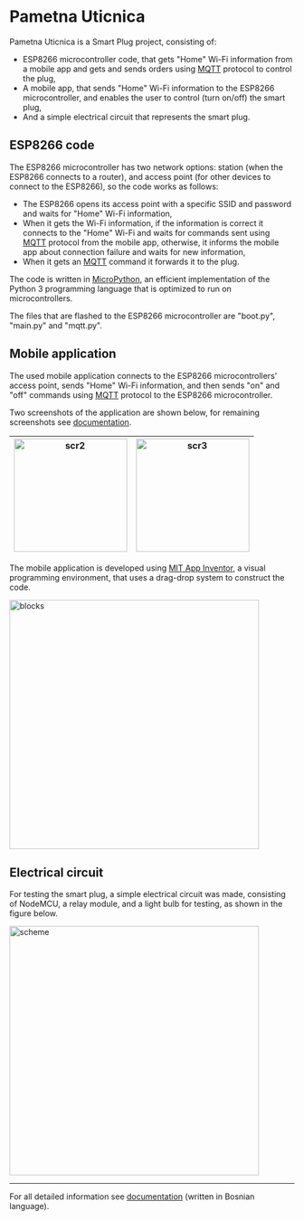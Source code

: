 # Pametna Uticnica
Pametna Uticnica is a Smart Plug project, consisting of:

- ESP8266 microcontroller code, that gets "Home" Wi-Fi information from a mobile app and gets and sends orders using [MQTT](https://mqtt.org) 
protocol to control the plug,
- A mobile app, that sends "Home" Wi-Fi information to the ESP8266 microcontroller, 
and enables the user to control (turn on/off) the smart plug,
- And a simple electrical circuit that represents the smart plug.

## ESP8266 code

The ESP8266 microcontroller has two network options: station (when the ESP8266 connects to a router),
and access point (for other devices to connect to the ESP8266), so the code works as follows:
- The ESP8266 opens its access point with a specific SSID and password and waits for "Home" Wi-Fi information,
- When it gets the Wi-Fi information, 
if the information is correct it connects to the "Home" Wi-Fi and waits for commands sent using [MQTT](https://mqtt.org) protocol from the mobile app, 
otherwise, it informs the mobile app about connection failure and waits for new information,
- When it gets an [MQTT](https://mqtt.org) command it forwards it to the plug.

The code is written in [MicroPython](https://micropython.org), 
an efficient implementation of the Python 3 programming language that is optimized to run on microcontrollers.

The files that are flashed to the ESP8266 microcontroller are "boot.py", "main.py" and "mqtt.py".

## Mobile application

The used mobile application connects to the ESP8266 microcontrollers' access point, sends "Home" Wi-Fi information, 
and then sends "on" and "off" commands using [MQTT](https://mqtt.org) protocol to the ESP8266 microcontroller.
 
Two screenshots of the application are shown below, 
for remaining screenshots see [documentation](https://docs.google.com/viewer?url=https://github.com/Yaly0/Pametna-Uticnica/files/9860687/rad.pdf).

|<img width="200" alt="scr2" src="https://user-images.githubusercontent.com/44165518/197779345-dfe13773-57ef-487d-b347-e4bc89c4770a.jpeg">|<img width="200" alt="scr3" src="https://user-images.githubusercontent.com/44165518/197779349-55da0071-47e0-4b6a-9a22-3bed54fffb22.jpeg">|
|-|-|

The mobile application is developed using [MIT App Inventor](https://appinventor.mit.edu), 
a visual programming environment, that uses a drag-drop system to construct the code.

<img width="441" alt="blocks" src="https://user-images.githubusercontent.com/44165518/197784384-7ccea4ee-fb8d-4026-8405-c7a8400ebcf5.png">

## Electrical circuit

For testing the smart plug, a simple electrical circuit was made, consisting of NodeMCU, 
a relay module, and a light bulb for testing, as shown in the figure below.

<img width="441" alt="scheme" src="https://user-images.githubusercontent.com/44165518/197784387-89652fa3-03c3-489f-8e0f-23c793befd96.jpg">

---
For all detailed information see [documentation](https://docs.google.com/viewer?url=https://github.com/Yaly0/Pametna-Uticnica/files/9860687/rad.pdf)
(written in Bosnian language).
